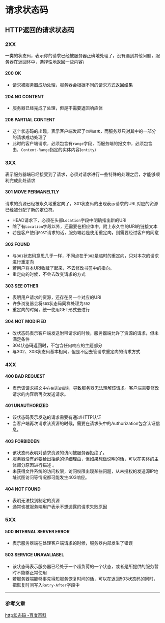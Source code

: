# 请求状态码

## HTTP返回的请求状态码

### 2XX 
一类的状态码，表示你的请求已经被服务器正确地处理了，没有遇到其他问题，服务器在返回体中，选择性地返回一些内容\

#### 200 OK
* 请求被服务器成功处理，服务器会根据不同的请求方式返回结果

#### 204 NO CONTENT
* 服务器已经完成了处理，但是不需要返回响应体

#### 206 PARTIAL CONTENT
* 这个状态码的出现，表示客户端发起了`范围请求`，而服务器只对其中的一部分的请求成功处理了
* 此时的客户端请求，必须包含有`range`字段，而服务端的报文中，必须包含由，`Content-Range`指定的实体内容(`entity`)

### 3XX 
表示服务器端已经接受到了请求，必须对请求进行一些特殊的处理之后，才能够顺利完成此处请求
#### 301 MOVE PERMANELTLY
请求的资源已经被永久地重定向了，301状态码的出现表示请求的URL对应的资源已经被分配了新的定位符。
* HEAD请求下，必须在头部`Location`字段中明确指出新的URI
* 除了有`Location`字段以外，还需要在相应体中，附上永久性的URI的链接文本
* 若是客户使用`POST`请求的话，服务端若是使用重定向，则需要经过客户的同意

#### 302 FOUND
* 与`301`状态码意思几乎一样，不同点在于`302`是临时的重定向，只对本次的请求进行重定向
* 若用户将本URI收藏了起来，不去修改书签中的指向。
* 重定向的时候，不会去改变请求的方式

#### 303 SEE OTHER
* 表明用户请求的资源，还存在另一个对应的URI
* 许多浏览器会将`303`状态码同样处理为`302`
* 重定向的时候，统一使用GET形式去进行

#### 304 NOT MODIFIED
* 改状态码表示客户端发送附带请求的时候，服务器端允许了资源的请求，但未满足条件
* 304状态码返回时，不包含任何响应的主题部分
* 与302、303状态码基本相同，但是不回去管请求重定向的请求方式

### 4XX

#### 400 BAD REQUEST
* 表示该请求报文中`存在语法错误`，导致服务器无法理解该请求。客户端需要修改请求的内容后再次发送请求。

#### 401 UNAUTHORIZED
* 该状态码表示发送的请求需要有通过HTTP认证
* 当客户端再次请求该资源的时候，需要在请求头中的Authorization包含认证信息。

#### 403 FORBIDDEN
* 该状态码表明对请求资源的访问被服务器拒绝了。
* 服务器没有必要给出拒绝的详细理由，但如果想做说明的话，可以在实体的主体部分原因进行描述 。
* 未获得文件系统的访问权限，访问权限出现某些问题，从未授权的发送源IP地址试图访问等情况都可能发生403响应。

#### 404 NOT FOUND
* 表明无法找到制定的资源
* 通常也被服务端用户表示不想透露的请求失败原因

### 5XX
#### 500 INTERNAL SERVER ERROR
* 表示服务器端在处理客户端请求的时候，服务器内部发生了错误

#### 503 SERVICE UNAVALIABEL
* 该状态码表示服务器已经处于一个超负荷的一个状态，或者是所提供的服务暂时不能够正常使用
* 若服务器端能够事先得知服务恢复时间的话，可以在返回503状态码的同时，把恢复时间写入`Retry-After`字段中



___
### 参考文章
[http状态码 -百度百科](https://baike.baidu.com/item/HTTP%E7%8A%B6%E6%80%81%E7%A0%81/5053660?fr=aladdin)